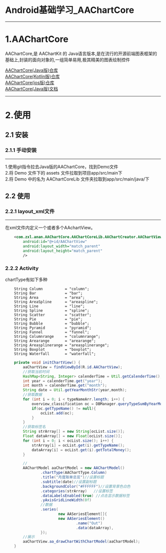 # Android基础学习_AAChartCore


---

# 1.AAChartCore
AAChartCore,是 AAChartKit 的 Java语言版本,是在流行的开源前端图表框架的基础上,封装的面向对象的,一组简单易用,极其精美的图表绘制控件  

[AAChartCore(Java版)仓库](https://github.com/AAChartModel/AAChartCore)  
[AAChartCore(Kotlin版)仓库](https://github.com/AAChartModel/AAChartCore-Kotlin)  
[AAChartCore(ios版)仓库](https://github.com/AAChartModel/AAChartKit)  
[AAChartCore(Java版)文档](https://github.com/AAChartModel/AAChartCore/blob/master/CHINESE-README.md)  

--- 

# 2.使用


## 2.1 安装


### 2.1.1 手动安装

---

1.使用git指令拉去Java版的AAChartCore，找到Demo文件  
2.将 Demo 文件下的 assets 文件拉取到项目app/src/main下  
2.将 Demo 中的名为 AAChartCoreLib 文件夹拉取到app/src/main/java/下


## 2.2 使用

### 2.2.1 layout_xml文件

---

在xml文件内定义一个或者多个AAchartView。

```xml
    <com.zxl.anan.AAChartCore.AAChartCoreLib.AAChartCreator.AAChartView
        android:id="@+id/AAChartView"
        android:layout_width="match_parent"
        android:layout_height="match_parent"
        />
```

### 2.2.2 Activity

chartType有如下多种

        String Column          = "column";
        String Bar             = "bar";
        String Area            = "area";
        String AreaSpline      = "areaspline";
        String Line            = "line";
        String Spline          = "spline";
        String Scatter         = "scatter";
        String Pie             = "pie";
        String Bubble          = "bubble";
        String Pyramid         = "pyramid";
        String Funnel          = "funnel";
        String Columnrange     = "columnrange";
        String Arearange       = "arearange";
        String Areasplinerange = "areasplinerange";
        String Boxplot         = "boxplot";
        String Waterfall       = "waterfall";


```java
    private void initChartView() {
        aaChartView = findViewById(R.id.AAChartView);
        //获取当前时间
        HashMap<String, Integer> calenderTime = Util.getCalenderTime();
        int year = calenderTime.get("year");
        int month = calenderTime.get("month");
        String date = Util.getYearMonthStr(year,month);
        //获取数据
        for (int i = 0; i < typeNameArr.length; i++) {
            overview_classification oc = DBManager.queryTypeSumByYearMonthKind(year, month, 0, typeNameArr[i]);
            if(oc.getTypeName() != null){
                ocList.add(oc);
            }
        }
        //获取标签名
        String strArray[] = new String[ocList.size()];
        Float dataArray[] = new Float[ocList.size()];
        for (int i = 0; i < ocList.size(); i++) {
            strArray[i] = ocList.get(i).getTypeName();
            dataArray[i] = ocList.get(i).getTotalMoney();
        }

        //
        AAChartModel aaChartModel = new AAChartModel()
                .chartType(AAChartType.Column)
                .title("月度账单总览")//设置标题
                .subtitle(date)//设置副标题
                .backgroundColor("#FFFFFF")//设置背景色白色
                .categories(strArray)   //设置标签
                .dataLabelsEnabled(true) //点击显示数据标签
                .yAxisGridLineWidth(0f)
                //数据
                .series(
                        new AASeriesElement[]{
                        new AASeriesElement()
                                .name("Out")
                                .data(dataArray),
                });
        //展示
        aaChartView.aa_drawChartWithChartModel(aaChartModel);
    }

```
